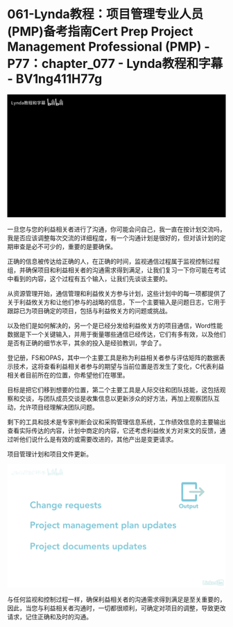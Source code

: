 # 061-Lynda教程：项目管理专业人员(PMP)备考指南Cert Prep Project Management Professional (PMP) - P77：chapter_077 - Lynda教程和字幕 - BV1ng411H77g

![](img/3794f60d1211dd5cae8b5333e630461e_0.png)

一旦您与您的利益相关者进行了沟通，你可能会问自己，我一直在按计划交流吗，我是否应该调整每次交流的详细程度，有一个沟通计划是很好的，但对该计划的定期审查是必不可少的，重要的是要确保。

正确的信息被传达给正确的人，在正确的时间，监视通信过程属于监视控制过程组，并确保项目和利益相关者的沟通需求得到满足，让我们复习一下你可能在考试中看到的内容，这个过程有五个输入，让我们先谈谈主要的。

从资源管理开始，通信管理和利益攸关方参与计划，这些计划中的每一项都提供了关于利益攸关方和让他们参与的战略的信息，下一个主要输入是问题日志，它用于跟踪已为项目确定的项目，包括与利益攸关方的问题或挑战。

以及他们是如何解决的，另一个是已经分发给利益攸关方的项目通信，Word性能数据是下一个关键输入，并用于衡量哪些通信已经传达，它们有多有效，以及他们是否有正确的细节水平，其余的投入是经验教训，学会了。

登记册，FS和OPAS，其中一个主要工具是称为利益相关者参与评估矩阵的数据表示技术，这将查看利益相关者参与的期望与当前位置是否发生了变化，C代表利益相关者目前所在的位置，你希望他们在哪里。

目标是把它们移到想要的位置，第二个主要工具是人际交往和团队技能，这包括观察和交谈，与团队成员交谈是收集信息以更新涉众的好方法，再加上观察团队互动，允许项目经理解决团队问题。

剩下的工具和技术是专家判断会议和采购管理信息系统，工作绩效信息的主要输出查看实际传达的内容，计划中商定的内容，它还考虑利益攸关方对来文的反馈，通过听他们说什么是有效的或需要改进的，其他产出是变更请求。

项目管理计划和项目文件更新。

![](img/3794f60d1211dd5cae8b5333e630461e_2.png)

与任何监视和控制过程一样，确保利益相关者的沟通需求得到满足是至关重要的，因此，当您与利益相关者沟通时，一切都很顺利，可确定对项目的调整，导致更改请求，记住正确和及时的沟通。

